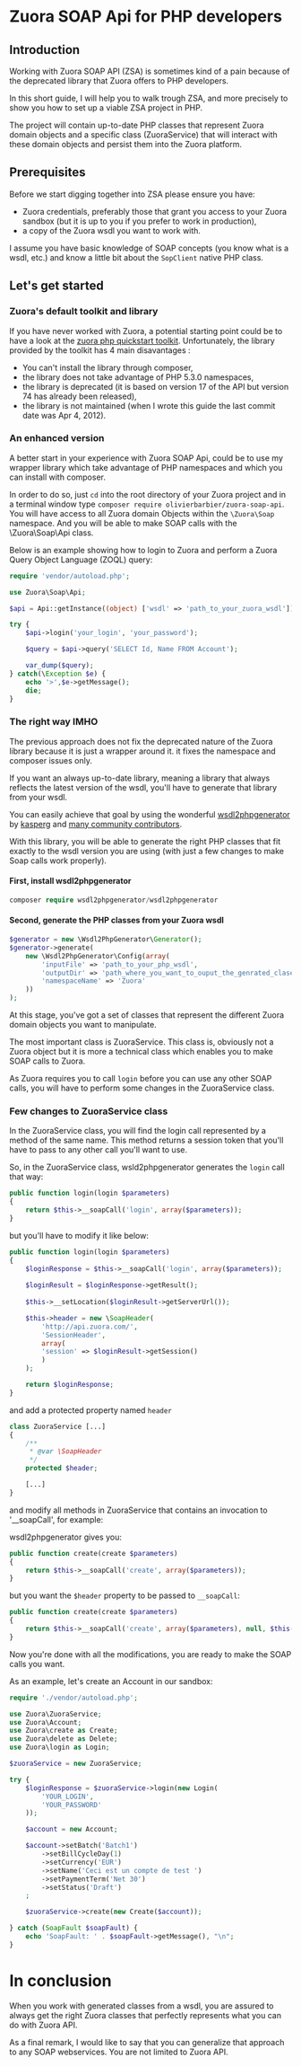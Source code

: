 Zuora SOAP Api for PHP developers
=======


## Introduction
Working with Zuora SOAP API (ZSA) is sometimes kind of a pain because of the deprecated library that Zuora offers to PHP developers.

In this short guide, I will help you to walk trough ZSA, and more precisely to show you how to set up a viable ZSA project in PHP.

The project will contain up-to-date PHP classes that represent Zuora domain objects and a specific class (ZuoraService) that will interact with these domain objects and persist them into the Zuora platform.

## Prerequisites
Before we start digging together into ZSA please ensure you have:

* Zuora credentials, preferably those that grant you access to your Zuora sandbox (but it is up to you if you prefer to work in production), 
* a copy of the Zuora wsdl you want to work with.

I assume you have basic knowledge of SOAP concepts (you know what is a wsdl, etc.) and know a little bit about the `SopClient` native PHP class.

## Let's get started

### Zuora's default toolkit and library
If you have never worked with Zuora, a potential starting point could be to have a look at the [zuora php quickstart toolkit](https://github.com/zuora/php-quickstart). 
Unfortunately, the library provided by the toolkit has 4 main disavantages : 

* You can't install the library through composer,
* the library does not take advantage of PHP 5.3.0 namespaces,
* the library is deprecated (it is based on version 17 of the API but version 74 has already been released),
* the library is not maintained (when I wrote this guide the last commit date was Apr 4, 2012).

### An enhanced version

A better start in your experience with Zuora SOAP Api, could be to use my wrapper library which take advantage of PHP namespaces and which you can install with composer.

In order to do so, just `cd` into the root directory of your Zuora project and in a terminal window type `composer require olivierbarbier/zuora-soap-api`.
You will have access to all Zuora domain Objects within the `\Zuora\Soap` namespace. And you will be able to make SOAP calls with the \Zuora\Soap\Api class.

Below is an example showing how to login to Zuora and perform a Zuora Query Object Language (ZOQL) query:

```php
require 'vendor/autoload.php';

use Zuora\Soap\Api;

$api = Api::getInstance((object) ['wsdl' => 'path_to_your_zuora_wsdl']);

try {
    $api->login('your_login', 'your_password');

    $query = $api->query('SELECT Id, Name FROM Account');

    var_dump($query);
} catch(\Exception $e) {
    echo '>',$e->getMessage();
    die;
}
```

### The right way IMHO

The previous approach does not fix the deprecated nature of the Zuora library because it is just a wrapper around it. it fixes the namespace and composer issues only.

If you want an always up-to-date library, meaning a library that  always reflects the latest version of the wsdl, you'll have to generate that library from your wsdl. 

You can easily achieve that goal by using the wonderful [wsdl2phpgenerator](https://github.com/wsdl2phpgenerator/wsdl2phpgenerator) by [kasperg](https://github.com/kasperg) and [many community contributors](https://github.com/wsdl2phpgenerator/wsdl2phpgenerator/graphs/contributors).

With this library, you will be able to generate the right PHP classes that fit exactly to the wsdl version you are using (with just a few changes to make Soap calls work properly).

#### First, install wsdl2phpgenerator
```php
composer require wsdl2phpgenerator/wsdl2phpgenerator
```

#### Second, generate the PHP classes from your Zuora wsdl

```php
$generator = new \Wsdl2PhpGenerator\Generator();
$generator->generate(
    new \Wsdl2PhpGenerator\Config(array(
        'inputFile' => 'path_to_your_php_wsdl',
        'outputDir' => 'path_where_you_want_to_ouput_the_genrated_clases',
        'namespaceName' => 'Zuora'
    ))
);
```

At this stage, you've got a set of classes that represent the different Zuora domain objects you want to manipulate.

The most important class is ZuoraService. This class is, obviously not a Zuora object but it is more a technical class which enables you to make SOAP calls to Zuora.

As Zuora requires you to call `login` before you can use any other SOAP calls, you will have to perform some changes in the ZuoraService class. 

### Few changes to ZuoraService class

In the ZuoraService class, you will find the login call represented by a method of the same name. This method returns a session token that you'll have to pass to any other call you'll want to use.

So, in the ZuoraService class, wsld2phpgenerator generates the `login` call that way:

```php
public function login(login $parameters)
{
    return $this->__soapCall('login', array($parameters));
}
```

but you'll have to modify it like below:
```php
public function login(login $parameters)
{
    $loginResponse = $this->__soapCall('login', array($parameters));
    
    $loginResult = $loginResponse->getResult();
    
    $this->__setLocation($loginResult->getServerUrl());

    $this->header = new \SoapHeader(
        'http://api.zuora.com/',
        'SessionHeader',
        array(
        'session' => $loginResult->getSession()
        )
    );

    return $loginResponse;
}
```

and add a protected property named `header`
```php
class ZuoraService [...]
{
    /**
     * @var \SoapHeader
     */
    protected $header;

    [...]
}
```

and modify all methods in ZuoraService that contains an invocation to '__soapCall', for example:

wsdl2phpgenerator gives you:
```php
public function create(create $parameters)
{
    return $this->__soapCall('create', array($parameters));
}
```

but you want the `$header` property to be passed to `__soapCall`:
```php
public function create(create $parameters)
{
    return $this->__soapCall('create', array($parameters), null, $this->header);
}
```

Now you're done with all the modifications, you are ready to make the SOAP calls you want.

As an example, let's create an Account in our sandbox:

```php
require './vendor/autoload.php';

use Zuora\ZuoraService;
use Zuora\Account;
use Zuora\create as Create;
use Zuora\delete as Delete;
use Zuora\login as Login;

$zuoraService = new ZuoraService;

try {
	$loginResponse = $zuoraService->login(new Login(
		'YOUR_LOGIN', 
		'YOUR_PASSWORD'
	));

	$account = new Account;

	$account->setBatch('Batch1')
		->setBillCycleDay(1)
		->setCurrency('EUR')
		->setName('Ceci est un compte de test ')
		->setPaymentTerm('Net 30')
		->setStatus('Draft')
	;

	$zuoraService->create(new Create($account));

} catch (SoapFault $soapFault) {
	echo 'SoapFault: ' . $soapFault->getMessage(), "\n";
}
```
# In conclusion
When you work with generated classes from a wsdl, you are assured to always get the right Zuora classes that perfectly represents what you can do with Zuora API. 


As a final remark, I would like to say that you can generalize that approach to any SOAP webservices. You are not limited to Zuora API.

